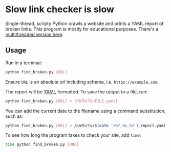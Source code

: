 # Slow link checker is slow

Single-thread, scripty Python crawls a website and prints a YAML report of broken links. This program is mostly for educational purposes. There's a [multithreaded version here](https://github.com/victoriadrake/hydra-link-checker).

## Usage

Run in a terminal:

```sh
python find_broken.py [URL]
```

Ensure `URL` is an absolute url including schema, i.e. `https://example.com`.

The report will be [YAML](https://yaml.org/) formatted. To save the output to a file, run:

```sh
python find_broken.py [URL] > [PATH/TO/FILE.yaml]
```

You can add the current date to the filename using a command substitution, such as:

```sh
python find_broken.py [URL] > /path/to/$(date '+%Y_%m_%d')_report.yaml
```

To see how long the program takes to check your site, add `time`:

```sh
time python find_broken.py [URL]
```
